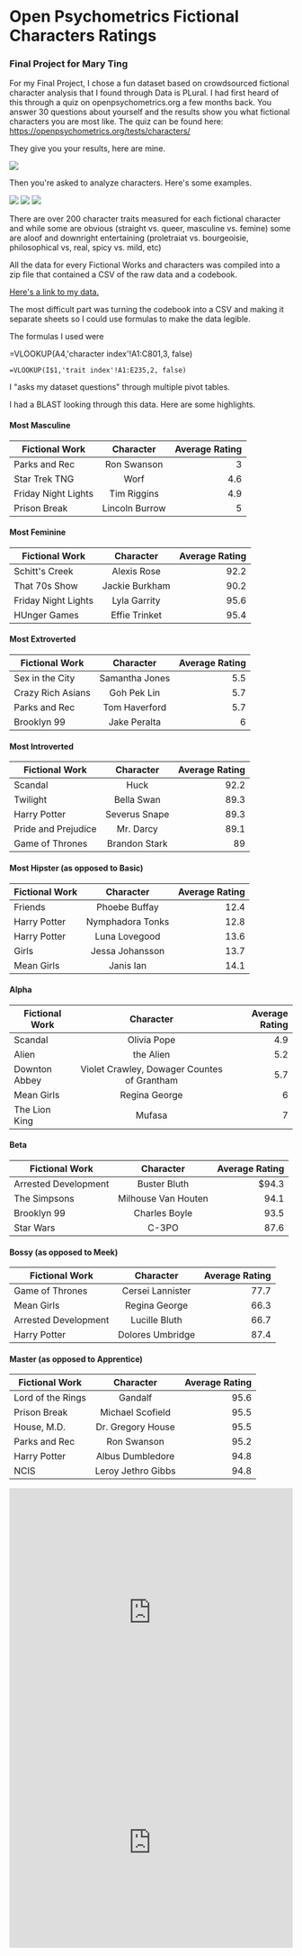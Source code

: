# Open Psychometrics Fictional Characters Ratings
### Final Project for Mary Ting 

For my Final Project, I chose a fun dataset based on crowdsourced fictional character analysis that I found through Data is PLural. I had first heard of this through a quiz on openpsychometrics.org a few months back. You answer 30 questions about yourself and the results show you what fictional characters you are most like. The quiz can be found here: https://openpsychometrics.org/tests/characters/

They give you your results, here are mine.

![](https://media.journalism.berkeley.edu/upload/2020/08/1597209416df6bc1c.png) 

Then you're asked  to analyze characters. Here's some examples. 

![](https://media.journalism.berkeley.edu/upload/2020/08/15972091669a653d7.png)
![](https://media.journalism.berkeley.edu/upload/2020/08/15972095043b8a9c7.jpg)
![](https://media.journalism.berkeley.edu/upload/2020/08/15972095380bb7e71.jpg)

There are over 200 character traits measured for each fictional character and while some are obvious (straight vs. queer, masculine vs. femine) some are aloof and downright entertaining (proletraiat vs. bourgeoisie, philosophical vs, real, spicy vs. mild, etc) 

All the data for every Fictional Works and characters was compiled into a zip file that contained a CSV of the raw data and a codebook.

[Here's a link to my data.](https://drive.google.com/file/d/1TjTki1PXDLsQdKwqjRiLyo4X3-ioB6Xc/view?usp=sharing)

The most difficult part was turning the codebook into a CSV and making it separate sheets so I could use formulas to make the data legible.

The formulas I used were 

=VLOOKUP(A4,'character index'!A1:C801,3, false)
```
=VLOOKUP(I$1,'trait index'!A1:E235,2, false)
```
I "asks my dataset questions" through multiple pivot tables. 

I had a BLAST looking through this data. Here are some highlights. 


#### Most Masculine 

| Fictional Work | Character   | Average Rating  |
| ------------- |:-------------:| -----:|
| Parks and Rec   | Ron Swanson| 3 |
| Star Trek TNG | Worf     |   4.6 |
| Friday Night Lights | Tim Riggins     |    4.9 |
| Prison Break | Lincoln Burrow    |    5 |

#### Most Feminine 

| Fictional Work | Character   | Average Rating  |
| ------------- |:-------------:| -----:|
| Schitt's Creek   | Alexis Rose | 92.2|
| That 70s Show  | Jackie Burkham    |   90.2|
| Friday Night Lights| Lyla Garrity     |   95.6 |
| HUnger Games | Effie Trinket  |    95.4 |

#### Most Extroverted 

| Fictional Work | Character   | Average Rating  |
| ------------- |:-------------:| -----:|
| Sex in the City    | Samantha Jones | 5.5|
| Crazy Rich Asians   | Goh Pek Lin    |   5.7|
| Parks and Rec | Tom Haverford     |    5.7 |
| Brooklyn 99 | Jake Peralta   |   6 |


#### Most Introverted

| Fictional Work | Character   | Average Rating  |
| ------------- |:-------------:| -----:|
| Scandal  | Huck | 92.2 |
| Twilight    | Bella Swan   |   89.3|
| Harry Potter | Severus Snape     |    89.3 |
| Pride and Prejudice | Mr. Darcy     |   89.1|
| Game of Thrones | Brandon Stark   |  89 |


#### Most Hipster (as opposed to Basic)

| Fictional Work | Character   | Average Rating  |
| ------------- |:-------------:| -----:|
| Friends   | Phoebe Buffay | 12.4 |
| Harry Potter    | Nymphadora Tonks      |  12.8|
| Harry Potter | Luna Lovegood      |   13.6|
| Girls |  Jessa Johansson    |    13.7 |
| Mean Girls |Janis Ian     |    14.1 |

#### Alpha

| Fictional Work | Character   | Average Rating  |
| ------------- |:-------------:| -----:|
| Scandal | Olivia Pope | 4.9 |
| Alien   |the Alien   | 5.2  |
|Downton Abbey | Violet Crawley, Dowager Countes of Grantham     |  5.7|
| Mean Girls | Regina George    |    6 |
| The Lion King  | Mufasa      |    7 |


#### Beta 

| Fictional Work | Character   | Average Rating  |
| ------------- |:-------------:| -----:|
| Arrested Development     | Buster Bluth | $94.3|
|The Simpsons   | Milhouse Van Houten      |   94.1 |
| Brooklyn 99| Charles Boyle     |    93.5 |
| Star Wars | C-3PO   |    87.6 |


#### Bossy (as opposed to Meek) 

| Fictional Work | Character   | Average Rating  |
| ------------- |:-------------:| -----:|
|Game of Thrones    | Cersei Lannister | 77.7|
| Mean Girls  | Regina George   |   66.3 |
| Arrested Development  | Lucille Bluth      |    66.7 |
| Harry Potter | Dolores Umbridge    |    87.4 |


#### Master (as opposed to Apprentice) 

| Fictional Work | Character   | Average Rating  |
| ------------- |:-------------:| -----:|
| Lord of the Rings    | Gandalf | 95.6 |
| Prison Break  | Michael Scofield       |   95.5|
| House, M.D. | Dr. Gregory House    |   95.5|
| Parks and Rec| Ron Swanson   |   95.2|
| Harry Potter | Albus Dumbledore   |  94.8|
| NCIS | Leroy Jethro Gibbs  |   94.8|


<iframe title="The Office -Competence and Work Ethic " aria-label="chart" id="datawrapper-chart-pv8gS" src="https://datawrapper.dwcdn.net/pv8gS/1/" scrolling="no" frameborder="0" style="width: 0; min-width: 100% !important; border: none;" height="442"></iframe><script type="text/javascript">!function(){"use strict";window.addEventListener("message",(function(a){if(void 0!==a.data["datawrapper-height"])for(var e in a.data["datawrapper-height"]){var t=document.getElementById("datawrapper-chart-"+e)||document.querySelector("iframe[src*='"+e+"']");t&&(t.style.height=a.data["datawrapper-height"][e]+"px")}}))}();
</script>

<iframe title="Game of Thrones " aria-label="chart" id="datawrapper-chart-57F9i" src="https://datawrapper.dwcdn.net/57F9i/1/" scrolling="no" frameborder="0" style="width: 0; min-width: 100% !important; border: none;" height="375"></iframe><script type="text/javascript">!function(){"use strict";window.addEventListener("message",(function(a){if(void 0!==a.data["datawrapper-height"])for(var e in a.data["datawrapper-height"]){var t=document.getElementById("datawrapper-chart-"+e)||document.querySelector("iframe[src*='"+e+"']");t&&(t.style.height=a.data["datawrapper-height"][e]+"px")}}))}();
</script>


